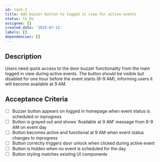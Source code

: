 ```yaml
---
id: task-2
title: Add buzzer button to logged in view for active events
status: To Do
assignee: []
created_date: '2025-07-12'
labels: []
dependencies: []
---
```


## Description

Users need quick access to the door buzzer functionality from the main logged in view during active events. The button should be visible but disabled for one hour before the event starts (8-9 AM), informing users it will become available at 9 AM.

## Acceptance Criteria

- [ ] Buzzer button appears on logged in homepage when event status is scheduled or inprogress
- [ ] Button is grayed out and shows 'Available at 9 AM' message from 8-9 AM on event day
- [ ] Button becomes active and functional at 9 AM when event status changes to inprogress
- [ ] Button correctly triggers door unlock when clicked during active event
- [ ] Button is hidden when no event is scheduled for the day
- [ ] Button styling matches existing UI components
